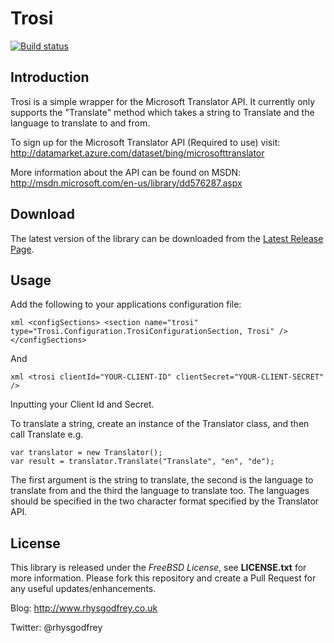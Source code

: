 Trosi
======

[![Build status](https://ci.appveyor.com/api/projects/status/3y027mgcjq07798e)](https://ci.appveyor.com/project/rhysgodfrey/trosi)

## Introduction ##
Trosi is a simple wrapper for the Microsoft Translator API. It currently only supports the "Translate" method which takes a string to Translate and the language to translate to and from.

To sign up for the Microsoft Translator API (Required to use) visit: http://datamarket.azure.com/dataset/bing/microsofttranslator

More information about the API can be found on MSDN: http://msdn.microsoft.com/en-us/library/dd576287.aspx

## Download ##
The latest version of the library can be downloaded from the [Latest Release Page](https://github.com/rhysgodfrey/Trosi/releases/latest).

## Usage ##
Add the following to your applications configuration file:

``xml
  <configSections>
    <section name="trosi" type="Trosi.Configuration.TrosiConfigurationSection, Trosi" />
  </configSections>
``

And

``xml
    <trosi clientId="YOUR-CLIENT-ID" clientSecret="YOUR-CLIENT-SECRET" />
``

Inputting your Client Id and Secret.

To translate a string, create an instance of the Translator class, and then call Translate e.g.

	var translator = new Translator();
	var result = translator.Translate("Translate", "en", "de");

The first argument is the string to translate, the second is the language to translate from and the third the language to translate too. The languages should be specified in the two character format specified by the Translator API.

## License ##

This library is released under the *FreeBSD License*, see **LICENSE.txt** for more information. Please fork this repository and create a Pull Request for any useful updates/enhancements.

Blog: http://www.rhysgodfrey.co.uk

Twitter: @rhysgodfrey
